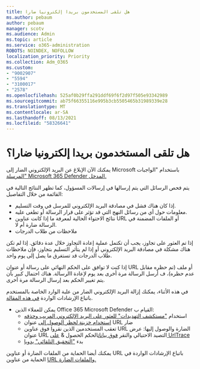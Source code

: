 ```yaml
---
title: هل تلقى المستخدمون بريدا إلكترونيا ضارا
ms.author: pebaum
author: pebaum
manager: scotv
ms.audience: Admin
ms.topic: article
ms.service: o365-administration
ROBOTS: NOINDEX, NOFOLLOW
localization_priority: Priority
ms.collection: Adm_O365
ms.custom:
- "9002907"
- "5594"
- "3100017"
- "2578"
ms.openlocfilehash: 525af0b29ffa291ddf69f6f2d97f505e93342989
ms.sourcegitcommit: ab75f66355116e995b3cb5505465b31989339e28
ms.translationtype: MT
ms.contentlocale: ar-SA
ms.lasthandoff: 08/13/2021
ms.locfileid: "58326641"
---
```

# <a name="did-your-users-receive-malicious-email"></a>هل تلقى المستخدمون بريدا إلكترونيا ضارا؟

يمكنك الآن الإبلاغ عن البريد الإلكتروني الضار إلى Microsoft باستخدام "الواجبات [المرسلة" Microsoft 365 Defender المدخل.](https://sip.security.microsoft.com/reportsubmission?viewid=admin)

يتم فحص الرسائل [](https://security.microsoft.com/reportsubmission?viewid=admin) التي يتم إرسالها في إرسالات المسؤول، كما تظهر النتائج التالية في القائمة من خلال التفاصيل:

- إذا كان هناك فشل في مصادقة البريد الإلكتروني للمرسل في وقت التسليم.
- معلومات حول أي من رسائل النهج التي قد تؤثر على قرار الرسالة أو تطغى عليه.
- نتائج الاحتواء الحالية لمعرفة ما إذا كانت عناوين URL أو الملفات المضمنة في الرسالة ضارة أم لا.
- ملاحظات من طلاب الدرجات

إذا تم العثور على تجاوز، يجب أن تكتمل عملية إعادة التجاوز خلال عدة دقائق. إذا لم تكن هناك مشكلة في مصادقة البريد الإلكتروني أو إذا لم يتأثر التسليم بتجاوز، فإن ملاحظات طلاب الدرجات قد تستغرق ما يصل إلى يوم واحد.

إذا كنت لا توافق على الحكم النهائي على رسالة أو عنوان URL أو ملف (تم حظره مقابل عدم حظره)، ف أرسل الرسالة مرة أخرى بعد يوم لإعادة االرسالة. هناك احتمال كبير بأن يتم تغيير الحكم بعد إرسال الرسالة مرة أخرى.

في هذه الأثناء، يمكنك إزالة البريد الإلكتروني الضار من علبة الوارد الخاصة بالمستخدم باتباع الإرشادات الواردة [في هذه المقالة](https://docs.microsoft.com/microsoft-365/compliance/search-for-and-delete-messages-in-your-organization).

- يمكن للعملاء الذين Office 365 Microsoft Defender القيام ب:
  - استخدام ["مستكشف التهديدات" للعثور على البريد الإلكتروني المريب وحذفه](https://docs.microsoft.com/microsoft-365/security/office-365-security/investigate-malicious-email-that-was-delivered)
  - [استخدام خزينة لحظر الوصول إلى](https://docs.microsoft.com/microsoft-365/security/office-365-security/safe-links) عنوان URL ضار
  - تعقب المستخدمين الذين نقروا فوق عناوين URL الضارة والوصول إليها: عرض عنوان URL التصيد الاحتيالي والنقر [فوق بيانات](https://docs.microsoft.com/microsoft-365/security/office-365-security/threat-explorer)الحكم الحصول  &  [على UrlTrace](https://docs.microsoft.com/powershell/module/exchange/get-urltrace)
  - بدء ["التحقيق التلقائي" يدويا](https://docs.microsoft.com/microsoft-365/security/office-365-security/automated-investigation-response-office)

يمكنك أيضا الحماية من الملفات الضارة أو عناوين URL باتباع الإرشادات الواردة في الحماية من عناوين [URL والملفات الضارة.](https://docs.microsoft.com/microsoft-365/security/office-365-security/protect-against-threats)
